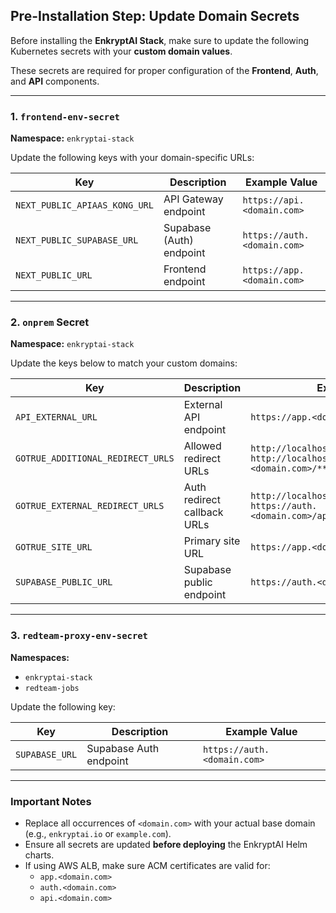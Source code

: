 ## Pre-Installation Step: Update Domain Secrets

Before installing the **EnkryptAI Stack**, make sure to update the following Kubernetes secrets with your **custom domain values**.

These secrets are required for proper configuration of the **Frontend**, **Auth**, and **API** components.

---

### 1. `frontend-env-secret`

**Namespace:** `enkryptai-stack`

Update the following keys with your domain-specific URLs:

| Key | Description | Example Value |
|-----|--------------|----------------|
| `NEXT_PUBLIC_APIAAS_KONG_URL` | API Gateway endpoint | `https://api.<domain.com>` |
| `NEXT_PUBLIC_SUPABASE_URL` | Supabase (Auth) endpoint | `https://auth.<domain.com>` |
| `NEXT_PUBLIC_URL` | Frontend endpoint | `https://app.<domain.com>` |

---

### 2. `onprem` Secret

**Namespace:** `enkryptai-stack`

Update the keys below to match your custom domains:

| Key | Description | Example Value |
|-----|--------------|----------------|
| `API_EXTERNAL_URL` | External API endpoint | `https://app.<domain.com>` |
| `GOTRUE_ADDITIONAL_REDIRECT_URLS` | Allowed redirect URLs | `http://localhost:3000/red-teaming, http://localhost:3000/**, https://app.<domain.com>/**` |
| `GOTRUE_EXTERNAL_REDIRECT_URLS` | Auth redirect callback URLs | `http://localhost:3000/api/auth/callback, https://auth.<domain.com>/api/auth/callback` |
| `GOTRUE_SITE_URL` | Primary site URL | `https://app.<domain.com>/` |
| `SUPABASE_PUBLIC_URL` | Supabase public endpoint | `https://auth.<domain.com>` |

---

### 3. `redteam-proxy-env-secret`

**Namespaces:**  
- `enkryptai-stack`  
- `redteam-jobs`

Update the following key:

| Key | Description | Example Value |
|-----|--------------|----------------|
| `SUPABASE_URL` | Supabase Auth endpoint | `https://auth.<domain.com>` |

---

### Important Notes

- Replace all occurrences of `<domain.com>` with your actual base domain (e.g., `enkryptai.io` or `example.com`).
- Ensure all secrets are updated **before deploying** the EnkryptAI Helm charts.
- If using AWS ALB, make sure ACM certificates are valid for:
  - `app.<domain.com>`
  - `auth.<domain.com>`
  - `api.<domain.com>`

